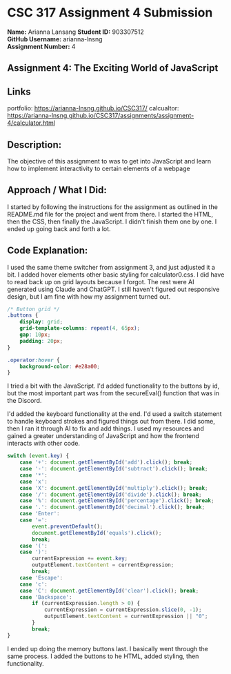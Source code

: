# CSC 317 Assignment 4 Submission

**Name:** Arianna Lansang
**Student ID:** 903307512  
**GitHub Username:** arianna-lnsng  
**Assignment Number:** 4


##  Assignment 4: The Exciting World of JavaScript

## Links
portfolio: https://arianna-lnsng.github.io/CSC317/ 
calcualtor: https://arianna-lnsng.github.io/CSC317/assignments/assignment-4/calculator.html



## Description:
The objective of this assignment to was to get into JavaScript and learn how to implement interactivity to certain elements of a webpage



## Approach / What I Did:
I started by following the instructions for the assignment as outlined in the README.md file for the project and went from there. I started the HTML, then the CSS, then finally the JavaScript. I didn't finish them one by one. I ended up going back and forth a lot.



## Code Explanation:
I used the same theme switcher from assignment 3, and just adjusted it a bit.  I added hover elements other basic styling for calculator0.css. I did have to read back up on grid layouts because I forgot. The rest were AI generated using Claude and ChatGPT. I still haven't figured out responsive design, but I am fine with how my assignment turned out.
```css
/* Button grid */
.buttons {
    display: grid;
    grid-template-columns: repeat(4, 65px);
    gap: 10px;
    padding: 20px;
}
```

```css
.operator:hover {
    background-color: #e28a00;
}
```

I tried a bit with the JavaScript. I'd added functionality to the buttons by id, but the most important part was from the secureEval() function that was in the Discord.

I'd added the keyboard functionality at the end. I'd used a switch statement to handle keyboard strokes and figured things out from there. I did some, then I ran it through AI to fix and add things. I used my resources and gained a greater understanding of JavaScript and how the frontend interacts with other code.

```js
switch (event.key) {
    case '+': document.getElementById('add').click(); break;
    case '-': document.getElementById('subtract').click(); break;
    case '*':
    case 'x':
    case 'X': document.getElementById('multiply').click(); break;
    case '/': document.getElementById('divide').click(); break;
    case '%': document.getElementById('percentage').click(); break;
    case '.': document.getElementById('decimal').click(); break;
    case 'Enter':
    case '=':
        event.preventDefault();
        document.getElementById('equals').click();
        break;
    case '(':
    case ')':
        currentExpression += event.key;
        outputElement.textContent = currentExpression;
        break;
    case 'Escape':
    case 'c':
    case 'C': document.getElementById('clear').click(); break;
    case 'Backspace':
        if (currentExpression.length > 0) {
            currentExpression = currentExpression.slice(0, -1);
            outputElement.textContent = currentExpression || "0";
        }
        break;
}
```

I ended up doing the memory buttons last. I basically went through the same process. I added the buttons to he HTML, added styling, then functionality.